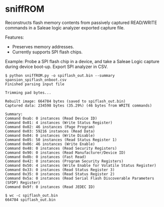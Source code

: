 # sniffROM
Reconstructs flash memory contents from passively captured READ/WRITE commands in a Saleae logic analyzer exported capture file.

Features:
* Preserves memory addresses.
* Currently supports SPI flash chips.

Example:
Probe a SPI flash chip in a device, and take a Saleae Logic capture during device boot-up. Export SPI analyzer in CSV.
```
$ python sniffROM.py -o spiflash_out.bin --summary spansion_spiflash_onboot.csv
Finished parsing input file

Trimming pad bytes...

Rebuilt image: 664784 bytes (saved to spiflash_out.bin)
Captured data: 234598 bytes (35.29%) (46 bytes from WRITE commands)

Summary:
Command 0xab: 0 instances (Read Device ID)
Command 0x01: 4 instances (Write Status Register)
Command 0x02: 46 instances (Page Program)
Command 0x03: 59216 instances (Read Data)
Command 0x04: 0 instances (Write Disable)
Command 0x05: 50 instances (Read Status Register 1)
Command 0x06: 46 instances (Write Enable)
Command 0x48: 0 instances (Read Security Registers)
Command 0x90: 0 instances (Read Manufacturer/Device ID)
Command 0x0b: 0 instances (Fast Read)
Command 0x42: 0 instances (Program Security Registers)
Command 0x50: 4 instances (Write Enable for Volatile Status Register)
Command 0x33: 0 instances (Read Status Register 3)
Command 0x35: 0 instances (Read Status Register 2)
Command 0x5a: 0 instances (Read Serial Flash Discoverable Parameters (SFDP) Register)
Command 0x9f: 0 instances (Read JEDEC ID)

$ wc -c spiflash_out.bin 
664784 spiflash_out.bin
```
